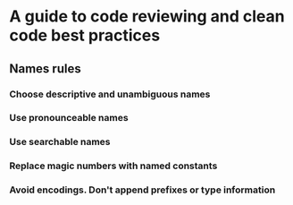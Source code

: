 # A guide to code reviewing and clean code best practices

## Names rules

### Choose descriptive and unambiguous names

### Use pronounceable names

### Use searchable names

### Replace magic numbers with named constants

### Avoid encodings. Don't append prefixes or type information